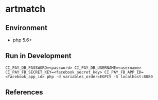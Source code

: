 # artmatch

## Environment
* php 5.6+

## Run in Development
```
CI_PAY_DB_PASSWORD=<password> CI_PAY_DB_USERNAME=<username> CI_PAY_FB_SECRET_KEY=<facebook_secret_key> CI_PAY_FB_APP_ID=<facebook_app_id> php -d variables_order=EGPCS -S localhost:8080
```

## References

